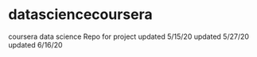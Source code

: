 datasciencecoursera
===================

coursera data science Repo for project
updated 5/15/20
updated 5/27/20
updated 6/16/20
